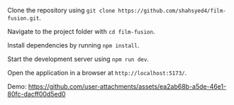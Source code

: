 Clone the repository using `git clone https://github.com/shahsyed4/film-fusion.git`.  

Navigate to the project folder with `cd film-fusion`.  

Install dependencies by running `npm install`.  

Start the development server using `npm run dev`.  

Open the application in a browser at `http://localhost:5173/`.

Demo: https://github.com/user-attachments/assets/ea2ab68b-a5de-46e1-80fc-dacff00d5ed0
